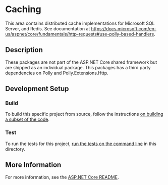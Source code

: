 # Caching

This area contains distributed cache implementations for Microsoft SQL Server, and Redis. See documentation at https://docs.microsoft.com/en-us/aspnet/core/fundamentals/http-requests#use-polly-based-handlers.

## Description

These packages are not part of the ASP.NET Core shared framework but are shipped as an individual package. This packages has a third party dependencies on Polly and Polly.Extensions.Http.

## Development Setup

### Build

To build this specific project from source, follow the instructions [on building a subset of the code](../../docs/BuildFromSource.md#building-a-subset-of-the-code).

### Test

To run the tests for this project, [run the tests on the command line](../../docs/BuildFromSource.md#running-tests-on-command-line) in this directory.

## More Information

For more information, see the [ASP.NET Core README](../../README.md).